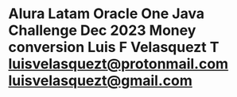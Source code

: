 Alura Latam Oracle One
Java Challenge
Dec 2023
Money conversion 
Luis F Velasquezt T
luisvelasquezt@protonmail.com
luisvelasquezt@gmail.com
=============================
